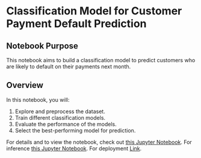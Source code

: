 # Classification Model for Customer Payment Default Prediction

## Notebook Purpose

This notebook aims to build a classification model to predict customers who are likely to default on their payments next month.

## Overview

In this notebook, you will:
1. Explore and preprocess the dataset.
2. Train different classification models.
3. Evaluate the performance of the models.
4. Select the best-performing model for prediction.

For details and to view the notebook, check out [this Jupyter Notebook](P1M2_Hafidz_Masruri.ipynb).
For inference [this Jupyter Notebook](P1M2_Hafidz_Masruri_inf.ipynb).
For deployment [Link](https://huggingface.co/spaces/hfdzam/Prediction_M2).

